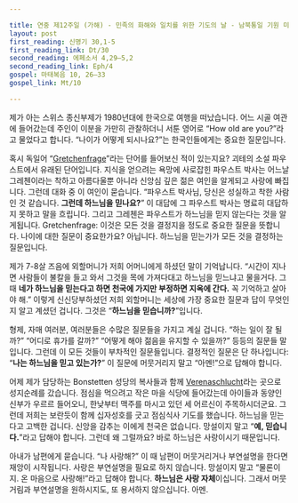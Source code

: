 ```yaml
---

title: 연중 제12주일 (가해) - 민족의 화해와 일치를 위한 기도의 날 - 남북통일 기원 미사
layout: post 
first_reading: 신명기 30,1-5
first_reading_link: Dt/30
second_reading: 에페소서 4,29―5,2 
second_reading_link: Eph/4
gospel: 마태복음 10, 26–33
gospel_link: Mt/10

---
```


제가 아는 스위스 종신부제가 1980년대에 한국으로 여행을 떠났습니다. 어느 시골 여관에 들어갔는데 주인이 이분을 가만히 관찰하더니 서툰 영어로 “How old are you?”라고 물었다고 합니다. “나이가 어떻게 되시나요?”는 한국인들에게는 중요한 질문입니다.

혹시 독일어 “<a href="https://de.wikipedia.org/wiki/Gretchenfrage">Gretchenfrage</a>”라는 단어를 들어보신 적이 있는지요? 괴테의 소설 파우스트에서 유래된 단어입니다. 지식을 얻으려는 욕망에 사로잡힌 파우스트 박사는 어느날 그레첸이라는 착하고 아름다울뿐 아니라 신앙심 깊은 젊은 여인을 알게되고 사랑에 빠집니다. 그런데 대화 중 이 여인이 묻습니다. “파우스트 박사님, 당신은 성실하고 착한 사람인 것 같습니다. <b>그런데 하느님을 믿나요?</b>” 이 대답에 그 파우스트 박사는 명료히 대답하지 못하고 말을 흐립니다. 그리고 그레첸은 파우스트가 하느님을 믿지 않는다는 것을 알게됩니다. Gretchenfrage: 이것은 모든 것을 결정지을 정도로 중요한 질문을 뜻합니다. 나이에 대한 질문이 중요한가요? 아닙니다. 하느님을 믿는가가 모든 것을 결정하는 질문입니다.

제가 7-8살 즈음에 외할머니가 저희 어머니에게 하셨던 말이 기억납니다. “시간이 지나면 사람들이 불칼을 들고 와서 그것을 목에 가져다대고 하느님을 믿느냐고 물을거다. 그 때 <b>네가 하느님을 믿는다고 하면 천국에 가지만 부정하면 지옥에 간다.</b> 꼭 기억하고 살아야 해.” 이렇게 신신당부하셨던 저희 외할머니는 세상에 가장 중요한 질문과 답이 무엇인지 알고 계셨던 겁니다. 그것은 “<b>하느님을 믿습니까?</b>”입니다.

형제, 자매 여러분, 여러분들은 수많은 질문들을 가지고 계실 겁니다. “하는 일이 잘 될까?” “어디로 휴가를 갈까?” “어떻게 해야 젊음을 유지할 수 있을까?” 등등의 질문들 말입니다. 그런데 이 모든 것들이 부차적인 질문들입니다. 결정적인 질문은 단 하나입니다: “<b>나는 하느님을 믿고 있는가?</b>” 이 질문에 머뭇거리지 말고 “아멘!”으로 답해야 합니다.

어제 제가 담당하는 Bonstetten 성당의 복사들과 함께 <a href="https://www.einsiedelei.ch/">Verenaschlucht</a>라는 곳으로 성지순례를 갔습니다. 점심을 먹으려고 작은 마을 식당에 들어갔는데 아이들과 동양인 신부가 우르르 들어오니, 한낮부터 맥주를 마시고 있던 세 어르신이 주목하시더군요. 그런데 저희는 보란듯이 함께 십자성호를 긋고 점심식사 기도를 했습니다. 하느님을 믿는다고 고백한 겁니다. 신앙을 감추는 이에게 천국은 없습니다. 망설이지 말고 “<b>예, 믿습니다.</b>”라고 답해야 합니다. 그런데 왜 그럴까요? 바로 하느님은 사랑이시기 때문입니다.

아내가 남편에게 묻습니다. “나 사랑해?” 이 때 남편이 머뭇거리거나 부연설명을 한다면 재앙이 시작됩니다. 사랑은 부연설명을 필요로 하지 않습니다. 망설이지 말고 “물론이지. 온 마음으로 사랑해!”라고 답해야 합니다. <b>하느님은 사랑 자체</b>이십니다. 그래서 머뭇거림과 부연설명을 원하시지도, 또 용서하지 않으십니다. 아멘.
